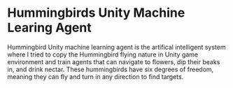 # Hummingbirds Unity Machine Learing Agent
Hummingbird Unity machine learning agent is the artifical intelligent system where I tried to copy the Hummingbird flying nature in Unity game environment and train agents that can navigate to flowers, dip their beaks in, and drink nectar. These hummingbirds have six degrees of freedom, meaning they can fly and turn in any direction to find targets.

